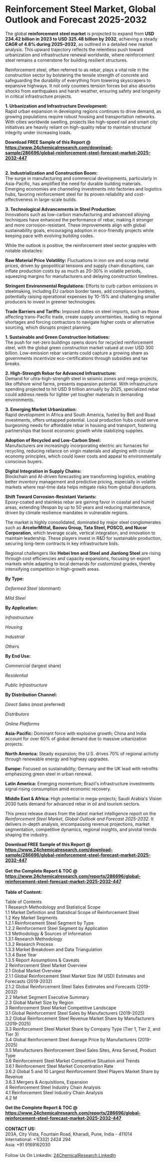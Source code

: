 <h1>Reinforcement Steel Market, Global Outlook and Forecast 2025-2032</h1><p>The global <strong>reinforcement steel market</strong> is projected to expand from <strong>USD 234.42 billion in 2023 to USD 325.48 billion by 2032</strong>, achieving a steady <strong>CAGR of 4.8% during 2025–2032</strong>, as outlined in a detailed new market analysis. This upward trajectory reflects the relentless push toward urbanization and infrastructure renewal worldwide, where reinforcement steel remains a cornerstone for building resilient structures.</p><p>Reinforcement steel, often referred to as rebar, plays a vital role in the construction sector by bolstering the tensile strength of concrete and safeguarding the durability of everything from towering skyscrapers to expansive highways. It not only counters tension forces but also absorbs shocks from earthquakes and harsh weather, ensuring safety and longevity in critical infrastructure projects.</p><p><strong>1. Urbanization and Infrastructure Development:</strong><br>
Rapid urban expansion in developing regions continues to drive demand, as growing populations require robust housing and transportation networks. With cities worldwide swelling, projects like high-speed rail and smart city initiatives are heavily reliant on high-quality rebar to maintain structural integrity under increasing loads.</p><div><b>Download FREE Sample of this Report @ 
            <a href="https://www.24chemicalresearch.com/download-sample/286696/global-reinforcement-steel-forecast-market-2025-2032-447">
            https://www.24chemicalresearch.com/download-sample/286696/global-reinforcement-steel-forecast-market-2025-2032-447</a></b></div><br><p><strong>2. Industrialization and Construction Boom:</strong><br>
The surge in manufacturing and commercial developments, particularly in Asia-Pacific, has amplified the need for durable building materials. Emerging economies are channeling investments into factories and logistics hubs, favoring reinforcement steel for its proven reliability and cost-effectiveness in large-scale builds.</p><p><strong>3. Technological Advancements in Steel Production:</strong><br>
Innovations such as low-carbon manufacturing and advanced alloying techniques have enhanced the performance of rebar, making it stronger and more corrosion-resistant. These improvements align with global sustainability goals, encouraging adoption in eco-friendly projects while keeping pace with evolving building codes.</p><p>While the outlook is positive, the reinforcement steel sector grapples with notable obstacles:</p><p><strong>Raw Material Price Volatility:</strong> Fluctuations in iron ore and scrap metal prices, driven by geopolitical tensions and supply chain disruptions, can inflate production costs by as much as 20-30% in volatile periods, squeezing margins for manufacturers and delaying construction timelines.</p><p><strong>Stringent Environmental Regulations:</strong> Efforts to curb carbon emissions in steelmaking, including EU carbon border taxes, add compliance burdens, potentially raising operational expenses by 10-15% and challenging smaller producers to invest in greener technologies.</p><p><strong>Trade Barriers and Tariffs:</strong> Imposed duties on steel imports, such as those affecting trans-Pacific trade, create supply uncertainties, leading to regional shortages and forcing contractors to navigate higher costs or alternative sourcing, which disrupts project planning.</p><p><strong>1. Sustainable and Green Construction Initiatives:</strong><br>
The push for net-zero buildings opens doors for recycled reinforcement steel, with the global green construction market valued at over USD 300 billion. Low-emission rebar variants could capture a growing share as governments incentivize eco-certifications through subsidies and tax breaks.</p><p><strong>2. High-Strength Rebar for Advanced Infrastructure:</strong><br>
Demand for ultra-high-strength steel in seismic zones and mega-projects, like offshore wind farms, presents expansion potential. With infrastructure spending projected to hit USD 9 trillion annually by 2025, specialized rebar could address needs for lighter yet tougher materials in demanding environments.</p><p><strong>3. Emerging Market Urbanization:</strong><br>
Rapid development in Africa and South America, fueled by Belt and Road investments, offers untapped potential. Local production hubs could serve burgeoning needs for affordable rebar in housing and transport, fostering partnerships that boost economic growth while stabilizing supplies.</p><p><strong>Adoption of Recycled and Low-Carbon Steel:</strong><br>
	Manufacturers are increasingly incorporating electric arc furnaces for recycling, reducing reliance on virgin materials and aligning with circular economy principles, which could lower costs and appeal to environmentally conscious buyers.</p><p><strong>Digital Integration in Supply Chains:</strong><br>
	Blockchain and AI-driven forecasting are transforming logistics, enabling better inventory management and predictive pricing, especially in volatile markets where real-time data helps mitigate risks from global disruptions.</p><p><strong>Shift Toward Corrosion-Resistant Variants:</strong><br>
	Epoxy-coated and stainless rebar are gaining favor in coastal and humid areas, extending lifespan by up to 50 years and reducing maintenance, driven by climate resilience mandates in vulnerable regions.</p><p>The market is highly consolidated, dominated by major steel conglomerates such as <strong>ArcelorMittal, Baowu Group, Tata Steel, POSCO, and Nucor Corporation</strong>, which leverage scale, vertical integration, and innovation to maintain leadership. These players invest in R&amp;D for sustainable production, securing long-term contracts in key infrastructure bids.</p><p>Regional challengers like <strong>Hebei Iron and Steel and Jianlong Steel</strong> are rising through cost efficiencies and capacity expansions, focusing on export markets while adapting to local demands for customized grades, thereby intensifying competition in high-growth areas.</p><p><strong>By Type:</strong></p><p><em>Deformed Steel</em> (dominant)</p><p><em>Mild Steel</em></p><p><strong>By Application:</strong></p><p><em>Infrastructure</em></p><p><em>Housing</em></p><p><em>Industrial</em></p><p><em>Others</em></p><p><strong>By End Use:</strong></p><p><em>Commercial</em> (largest share)</p><p><em>Residential</em></p><p><em>Public Infrastructure</em></p><p><strong>By Distribution Channel:</strong></p><p><em>Direct Sales</em> (most preferred)</p><p><em>Distributors</em></p><p><em>Online Platforms</em></p><p><strong>Asia-Pacific:</strong> Dominant force with explosive growth; China and India account for over 60% of global demand due to massive urbanization projects.</p><p><strong>North America:</strong> Steady expansion; the U.S. drives 70% of regional activity through renewable energy and highway upgrades.</p><p><strong>Europe:</strong> Focused on sustainability; Germany and the UK lead with retrofits emphasizing green steel in urban renewal.</p><p><strong>Latin America:</strong> Emerging momentum; Brazil's infrastructure investments signal rising consumption amid economic recovery.</p><p><strong>Middle East &amp; Africa:</strong> High potential in mega-projects; Saudi Arabia's Vision 2030 fuels demand for advanced rebar in oil and tourism sectors.</p><p>This press release draws from the latest market intelligence report on the <em>Reinforcement Steel Market, Global Outlook and Forecast 2025-2032</em>. It delivers in-depth analysis, encompassing revenue projections, market segmentation, competitive dynamics, regional insights, and pivotal trends shaping the industry.</p><div><b>Download FREE Sample of this Report @ 
            <a href="https://www.24chemicalresearch.com/download-sample/286696/global-reinforcement-steel-forecast-market-2025-2032-447">
            https://www.24chemicalresearch.com/download-sample/286696/global-reinforcement-steel-forecast-market-2025-2032-447</a></b></div><br><div><b>Get the Complete Report & TOC @ 
            <a href="https://www.24chemicalresearch.com/reports/286696/global-reinforcement-steel-forecast-market-2025-2032-447">
            https://www.24chemicalresearch.com/reports/286696/global-reinforcement-steel-forecast-market-2025-2032-447</a></b></div><br>
            <b>Table of Content:</b><p>Table of Contents<br />
1 Research Methodology and Statistical Scope<br />
1.1 Market Definition and Statistical Scope of Reinforcement Steel<br />
1.2 Key Market Segments<br />
1.2.1 Reinforcement Steel Segment by Type<br />
1.2.2 Reinforcement Steel Segment by Application<br />
1.3 Methodology & Sources of Information<br />
1.3.1 Research Methodology<br />
1.3.2 Research Process<br />
1.3.3 Market Breakdown and Data Triangulation<br />
1.3.4 Base Year<br />
1.3.5 Report Assumptions & Caveats<br />
2 Reinforcement Steel Market Overview<br />
2.1 Global Market Overview<br />
2.1.1 Global Reinforcement Steel Market Size (M USD) Estimates and Forecasts (2019-2032)<br />
2.1.2 Global Reinforcement Steel Sales Estimates and Forecasts (2019-2032)<br />
2.2 Market Segment Executive Summary<br />
2.3 Global Market Size by Region<br />
3 Reinforcement Steel Market Competitive Landscape<br />
3.1 Global Reinforcement Steel Sales by Manufacturers (2019-2025)<br />
3.2 Global Reinforcement Steel Revenue Market Share by Manufacturers (2019-2025)<br />
3.3 Reinforcement Steel Market Share by Company Type (Tier 1, Tier 2, and Tier 3)<br />
3.4 Global Reinforcement Steel Average Price by Manufacturers (2019-2025)<br />
3.5 Manufacturers Reinforcement Steel Sales Sites, Area Served, Product Type<br />
3.6 Reinforcement Steel Market Competitive Situation and Trends<br />
3.6.1 Reinforcement Steel Market Concentration Rate<br />
3.6.2 Global 5 and 10 Largest Reinforcement Steel Players Market Share by Revenue<br />
3.6.3 Mergers & Acquisitions, Expansion<br />
4 Reinforcement Steel Industry Chain Analysis<br />
4.1 Reinforcement Steel Industry Chain Analysis<br />
4.2 M</p><div><b>Get the Complete Report & TOC @ 
            <a href="https://www.24chemicalresearch.com/reports/286696/global-reinforcement-steel-forecast-market-2025-2032-447">
            https://www.24chemicalresearch.com/reports/286696/global-reinforcement-steel-forecast-market-2025-2032-447</a></b></div><br><b>CONTACT US:</b><br>
            203A, City Vista, Fountain Road, Kharadi, Pune, India - 411014<br>
            International: +1(332) 2424 294<br>
            Asia: +91 9169162030 <br><br>
            Follow Us On LinkedIn: <a href="https://www.linkedin.com/company/24chemicalresearch/">24ChemicalResearch LinkedIn</a>